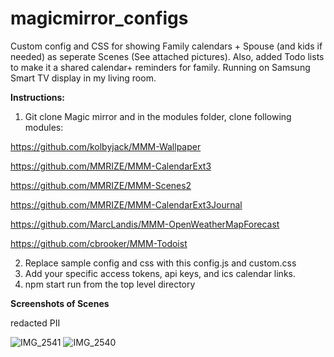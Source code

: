 # magicmirror_configs

Custom config and CSS for showing Family calendars + Spouse (and kids if needed) as seperate Scenes (See attached pictures). 
Also, added Todo lists to make it a shared calendar+ reminders for family.
Running on Samsung Smart TV display in my living room.


**Instructions:**

1. Git clone Magic mirror and in the modules folder, clone following modules:

https://github.com/kolbyjack/MMM-Wallpaper

https://github.com/MMRIZE/MMM-CalendarExt3

https://github.com/MMRIZE/MMM-Scenes2

https://github.com/MMRIZE/MMM-CalendarExt3Journal

https://github.com/MarcLandis/MMM-OpenWeatherMapForecast

https://github.com/cbrooker/MMM-Todoist


2. Replace sample config and css with this config.js and custom.css
3. Add your specific access tokens, api keys, and ics calendar links. 
4. npm start run from the top level directory


**Screenshots of Scenes**

redacted PII

![IMG_2541](https://github.com/user-attachments/assets/2e81cc76-7f15-4551-961b-c38ac582b710)
![IMG_2540](https://github.com/user-attachments/assets/b188265d-6e48-42b4-884e-2259e078d6a7)
